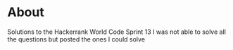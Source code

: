 # About

Solutions to the Hackerrank World Code Sprint 13 
I was not able to solve all the questions but posted the ones I could solve
